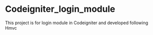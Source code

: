 # Codeigniter_login_module
This project is for login module in Codeigniter and developed  following Hmvc 
